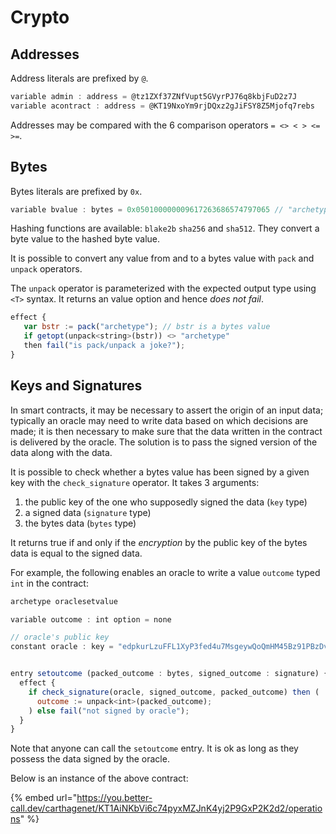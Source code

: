 # Crypto

## Addresses

Address literals are prefixed by `@`.

```javascript
variable admin : address = @tz1ZXf37ZNfVupt5GVyrPJ76q8kbjFuD2z7J
variable acontract : address = @KT19NxoYm9rjDQxz2gJiFSY8Z5Mjofq7rebs
```

Addresses may be compared with the 6 comparison operators `= <> < > <= >=`.

## Bytes

Bytes literals are prefixed by `0x`.

```javascript
variable bvalue : bytes = 0x050100000009617263686574797065 // "archetype" in bytes
```

Hashing functions are available: `blake2b` `sha256` and `sha512`. They convert a byte value to the hashed byte value.

It is possible to convert any value from and to a bytes value with `pack` and `unpack` operators.

The `unpack` operator is parameterized with the expected output type using `<T>` syntax. It returns an value option and hence _does not fail_. 

```javascript
effect {
   var bstr := pack("archetype"); // bstr is a bytes value
   if getopt(unpack<string>(bstr)) <> "archetype"
   then fail("is pack/unpack a joke?");
}
```

## Keys and Signatures

In smart contracts, it may be necessary to assert the origin of an input data; typically an oracle may need to write data based on which decisions are made; it is then necessary to make sure that the data written in the contract is delivered by the oracle. The solution is to pass the signed version of the data along with the data.

It is possible to check whether a bytes value has been signed by a given key with the `check_signature` operator. It takes 3 arguments:

1. the public key of the one who supposedly signed the data \(`key` type\)
2. a signed data \(`signature` type\)
3. the bytes data \(`bytes` type\)

It returns true if and only if the _encryption_ by the public key of the bytes data is equal to the signed data.

For example, the following enables an oracle to write a value `outcome` typed `int` in the contract:

```javascript
archetype oraclesetvalue

variable outcome : int option = none

// oracle's public key
constant oracle : key = "edpkurLzuFFL1XyP3fed4u7MsgeywQoQmHM45Bz91PBzDvUjQ9bvdn"


entry setoutcome (packed_outcome : bytes, signed_outcome : signature) {
  effect {
    if check_signature(oracle, signed_outcome, packed_outcome) then (
      outcome := unpack<int>(packed_outcome);
    ) else fail("not signed by oracle");
  }
}
```

Note that anyone can call the `setoutcome` entry. It is ok as long as they possess the data signed by the oracle.

Below is an instance of the above contract:

{% embed url="https://you.better-call.dev/carthagenet/KT1AiNKbVi6c74pyxMZJnK4yj2P9GxP2K2d2/operations" %}



